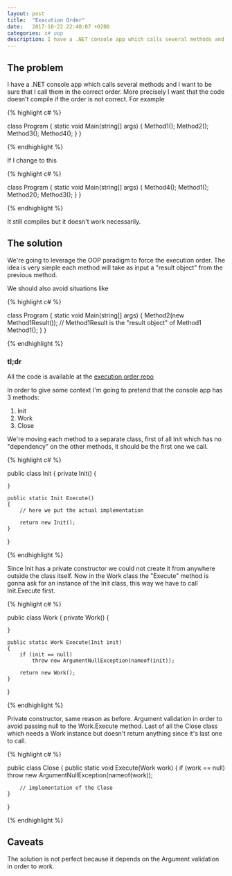 ```yaml
---
layout: post
title:  "Execution Order"
date:   2017-10-22 22:40:07 +0200
categories: c# oop
description: I have a .NET console app which calls several methods and I want to be sure that I call them in the correct order. More precisely I want that the code doesn't compile if the order is not correct.
---
```


## The problem
I have a .NET console app which calls several methods and I want to be sure that I call them in the correct order. More precisely I want that the code doesn't compile if the order is not correct. For example

{% highlight c# %}

class Program
{
    static void Main(string[] args)
    {
        Method1();
        Method2();
        Method3();
        Method4();
    }
}

{% endhighlight %}

If I change to this 

{% highlight c# %}

class Program
{
    static void Main(string[] args)
    {
        Method4();
        Method1();
        Method2();
        Method3();
    }
}

{% endhighlight %}

It still compiles but it doesn't work necessarily.

## The solution
We're going to leverage the OOP paradigm to force the execution order. The idea is very simple each method will take as input a "result object" from the previous method. 

We should also avoid situations like 

{% highlight c# %}

class Program
{
    static void Main(string[] args)
    {
        Method2(new Method1Result()); // Method1Result is the "result object" of Method1
        Method1();
    }
}

{% endhighlight %}

### tl;dr

All the code is available at the [execution order repo](https://github.com/davidelettieri/execution-order "execution order repo")

In order to give some context I'm going to pretend that the console app has 3 methods:
1. Init
2. Work
3. Close

We're moving each method to a separate class, first of all Init which has no "dependency" on the other methods, it should be the first one we call.

{% highlight c# %}

public class Init
{
    private Init()
    {

    }

    public static Init Execute()
    {
        // here we put the actual implementation

        return new Init();
    }
}

{% endhighlight %}

Since Init has a private constructor we could not create it from anywhere outside the class itself. Now in the Work class the "Execute" method is gonna ask for an instance of the Init class, this way we have to call Init.Execute first.

{% highlight c# %}

public class Work
{
    private Work()
    {

    }

    public static Work Execute(Init init)
    {
        if (init == null)
            throw new ArgumentNullException(nameof(init));

        return new Work();
    }
}

{% endhighlight %}

Private constructor, same reason as before. Argument validation in order to avoid passing null to the Work.Execute method. Last of all the Close class which needs a Work instance but doesn't return anything since it's last one to call.

{% highlight c# %}

public class Close
{
    public static void Execute(Work work)
    {
        if (work == null)
            throw new ArgumentNullException(nameof(work));

        // implementation of the Close
    }
}

{% endhighlight %}

## Caveats
The solution is not perfect because it depends on the Argument validation in order to work.